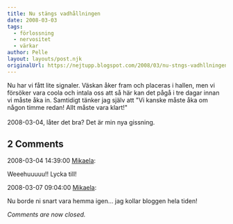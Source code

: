```yaml
---
title: Nu stängs vadhållningen
date: 2008-03-03
tags: 
  - förlossning
  - nervositet
  - värkar	
author: Pelle
layout: layouts/post.njk
originalUrl: https://nejtupp.blogspot.com/2008/03/nu-stngs-vadhllningen.html
---
```


Nu har vi fått lite signaler. Väskan åker fram och placeras i hallen, men vi försöker vara coola och intala oss att så här kan det pågå i tre dagar innan vi måste åka in. Samtidigt tänker jag själv att "Vi kanske måste åka om någon timme redan! Allt måste vara klart!"<br><br>2008-03-04, låter det bra? Det är min nya gissning.

<div class="comments">
	<div class="comments-header"><h2>2 Comments</h2></div>
	<div class="comments-body">
			<div class="comment" id="comment-6302364172974872764">
				<p class="comment-header">
					<date datetime="2008-03-04T14:39:00.000+01:00">2008-03-04 14:39:00</date> 
					<a href="https://www.blogger.com/profile/01053182570637311119" rel="nofollow">Mikaela</a>:
				</p>
				<div class="comment-content"><p>Weeehuuuuu!! Lycka till!</p></div>
				<div class="comment-footer"></div>
			</div>
			<div class="comment" id="comment-2818971011431747975">
				<p class="comment-header">
					<date datetime="2008-03-07T09:04:00.000+01:00">2008-03-07 09:04:00</date> 
					<a href="https://www.blogger.com/profile/01053182570637311119" rel="nofollow">Mikaela</a>:
				</p>
				<div class="comment-content"><p>Nu borde ni snart vara hemma igen... jag kollar bloggen hela tiden!</p></div>
				<div class="comment-footer"></div>
			</div></div>
	<p class="comments-footer"><em>Comments are now closed.</em></p>
</div>